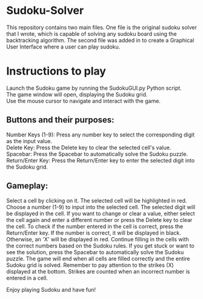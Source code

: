 # Sudoku-Solver
This repository contains two main files. One file is the original sudoku solver that I wrote, which is capable of solving any sudoku board using the backtracking algorithm. The second file was added in to create a Graphical User Interface where a user can play sudoku.


# Instructions to play
Launch the Sudoku game by running the SudokuGUI.py Python script.  
The game window will open, displaying the Sudoku grid.  
Use the mouse cursor to navigate and interact with the game.

## Buttons and their purposes:

Number Keys (1-9): Press any number key to select the corresponding digit as the input value.  
Delete Key: Press the Delete key to clear the selected cell's value.  
Spacebar: Press the Spacebar to automatically solve the Sudoku puzzle.  
Return/Enter Key: Press the Return/Enter key to enter the selected digit into the Sudoku grid.

## Gameplay:

Select a cell by clicking on it. The selected cell will be highlighted in red.
Choose a number (1-9) to input into the selected cell. The selected digit will be displayed in the cell.
If you want to change or clear a value, either select the cell again and enter a different number or press the Delete key to clear the cell.
To check if the number entered in the cell is correct, press the Return/Enter key. If the number is correct, it will be displayed in black. Otherwise, an 'X' will be displayed in red.
Continue filling in the cells with the correct numbers based on the Sudoku rules.
If you get stuck or want to see the solution, press the Spacebar to automatically solve the Sudoku puzzle.
The game will end when all cells are filled correctly and the entire Sudoku grid is solved.
Remember to pay attention to the strikes (X) displayed at the bottom. Strikes are counted when an incorrect number is entered in a cell.

Enjoy playing Sudoku and have fun!





